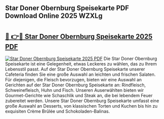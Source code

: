 ## Star Doner Obernburg Speisekarte PDF Download Online 2025 WZXLg

# <h2><a href="http://gccdez.nevu.top/?p=Star+Doner+Obernburg+Speisekarte">🔗 👉🔴 Star Doner Obernburg Speisekarte 2025 PDF</a></h2>

[![Star Doner Obernburg Speisekarte 2025 PDF](https://i.imgur.com/dBaPXMq.png)](http://gccdez.nevu.top/?p=Star+Doner+Obernburg+Speisekarte)
Die Star Doner Obernburg Speisekarte ist eine Gelegenheit, etwas Leckeres zu wählen, das zu Ihrem Lebensstil passt. Auf der Star Doner Obernburg Speisekarte unserer Cafeteria finden Sie eine große Auswahl an leichten und frischen Salaten. Für diejenigen, die Fleisch bevorzugen, bieten wir eine Auswahl an Gerichten auf der Star Doner Obernburg Speisekarte an: Rindfleisch, Schweinefleisch, Huhn und Fisch. Unseren Auserwählten bieten wir Gourmet-Gerichte wie Schaschlik und Steak an, die bei lebendem Feuer zubereitet werden. Unsere Star Doner Obernburg Speisekarte umfasst eine große Auswahl an Desserts, von klassischen Torten und Kuchen bis hin zu exquisiten Crème Brûlée und Schokoladen-Balinas.
